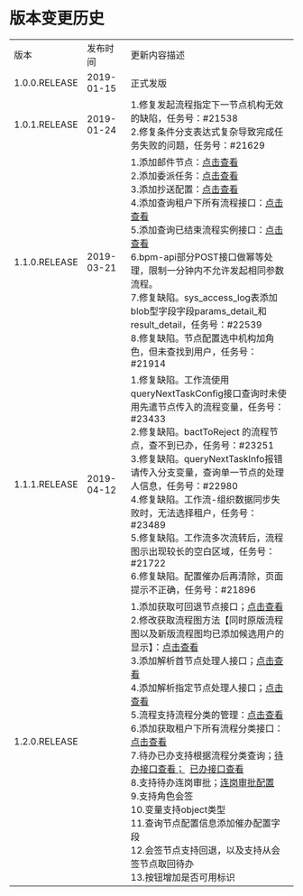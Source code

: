 # 版本变更历史

<table>
	<tr>
	      <td>版本</td>
	      <td>发布时间</td>
	      <td>更新内容描述</td>
	</tr>
	<tr>
	      <td>1.0.0.RELEASE</td>
	      <td>2019-01-15</td>
	      <td>正式发版</td>
	</tr>
	<tr>
	      <td>1.0.1.RELEASE</td>
	      <td>2019-01-24</td>
	      <td>
	         1.修复发起流程指定下一节点机构无效的缺陷，任务号：#21538<br />
	         2.修复条件分支表达式复杂导致完成任务失败的问题，任务号：#21629
	      </td>
	</tr>
	<tr>
		<td>1.1.0.RELEASE</td>
		<td>2019-03-21</td>
		<td>
			1.添加邮件节点：<a href="https://chamc-devplatform.gitbook.io/chamc-boot-starter-reference/chamc-boot-starter-bpm/1.1.0.release/gong-neng-xiang-shu/4.2information-disign-1.1.0.release#you-jian-jie-dian-pei-zhi">点击查看</a><br />
			2.添加委派任务：<a href="https://chamc-devplatform.gitbook.io/chamc-boot-starter-reference/chamc-boot-starter-bpm/1.1.0.release/gong-neng-xiang-shu/4.4information-handover-1.1.0.release">点击查看</a><br />
			3.添加抄送配置：<a href="https://chamc-devplatform.gitbook.io/chamc-boot-starter-reference/chamc-boot-starter-bpm/1.1.0.release/gong-neng-xiang-shu/4.2information-disign-1.1.0.release#chao-song-pei-zhi">点击查看</a><br />
			4.添加查询租户下所有流程接口：<a href="https://chamc-devplatform.gitbook.io/chamc-boot-starter-reference/chamc-boot-starter-bpm/1.1.0.release/6.interface-1.1.0.release#irepositoryservice">点击查看</a><br />
			5.添加查询已结束流程实例接口：<a href="https://chamc-devplatform.gitbook.io/chamc-boot-starter-reference/chamc-boot-starter-bpm/1.1.0.release/6.interface-1.1.0.release#iinstanceservice">点击查看</a><br />
			6.bpm-api部分POST接口做幂等处理，限制一分钟内不允许发起相同参数流程。<br />	
			7.修复缺陷。sys_access_log表添加blob型字段字段params_detail_和result_detail，任务号：#22539<br />	
			8.修复缺陷。节点配置选中机构加角色，但未查找到用户，任务号：#21914 <br />	
		</td>
	</tr>
	<tr>
		<td>1.1.1.RELEASE</td>
		<td>2019-04-12</td>
		<td>
			1.修复缺陷。工作流使用queryNextTaskConfig接口查询时未使用先遣节点传入的流程变量，任务号：#23433<br />
			2.修复缺陷。bactToReject 的流程节点，查不到已办，任务号：#23251<br />
			3.修复缺陷。queryNextTaskInfo报错请传入分支变量，查询单一节点的处理人信息，任务号：#22980<br />
			4.修复缺陷。工作流-组织数据同步失败时，无法选择租户，任务号：#23489<br />
			5.修复缺陷。工作流多次流转后，流程图示出现较长的空白区域，任务号：#21722<br />
			6.修复缺陷。配置催办后再清除，页面提示不正确，任务号：#21896<br />	
		</td>
	</tr>
	<tr>
		<td>1.2.0.RELEASE</td>
		<td></td>
		<td>
			1.添加获取可回退节点接口；<a href="https://chamc-devplatform.gitbook.io/chamc-boot-starter-reference/chamc-boot-starter-bpm/1.2.0.release/6.interface-1.2.0.release#6-cha-xun-ke-hui-tui-jie-dian">点击查看</a><br />
			2.修改获取流程图方法【同时原版流程图以及新版流程图均已添加候选用户的显示】：<a href="https://chamc-devplatform.gitbook.io/chamc-boot-starter-reference/chamc-boot-starter-bpm/1.2.0.release/gong-neng-xiang-shu/4.3information-diagram-1.2.0.release">点击查看</a> <br />
			3.添加解析首节点处理人接口；<a href="https://chamc-devplatform.gitbook.io/chamc-boot-starter-reference/chamc-boot-starter-bpm/1.2.0.release/6.interface-1.2.0.release#2-cha-xun-jie-dian-chu-li-ren">点击查看</a><br />
			4.添加解析指定节点处理人接口；<a href="https://chamc-devplatform.gitbook.io/chamc-boot-starter-reference/chamc-boot-starter-bpm/1.2.0.release/6.interface-1.2.0.release#2-cha-xun-jie-dian-chu-li-ren">点击查看</a><br />
			5.流程支持流程分类的管理：<a href="https://chamc-devplatform.gitbook.io/chamc-boot-starter-reference/chamc-boot-starter-bpm/1.2.0.release/gong-neng-xiang-shu/4.1information-platform-1.2.0.release#liu-cheng-fen-lei-guan-li">点击查看</a><br />
			6.添加获取租户下所有流程分类接口：<a href="https://chamc-devplatform.gitbook.io/chamc-boot-starter-reference/chamc-boot-starter-bpm/1.2.0.release/6.interface-1.2.0.release#irepositoryservice">点击查看</a> <br />
			7.待办已办支持根据流程分类查询；<a href="https://chamc-devplatform.gitbook.io/chamc-boot-starter-reference/chamc-boot-starter-bpm/1.2.0.release/6.interface-1.2.0.release#1-cha-xun-dai-ban">待办接口查看；</a>&nbsp;&nbsp;<a href="https://chamc-devplatform.gitbook.io/chamc-boot-starter-reference/chamc-boot-starter-bpm/1.2.0.release/6.interface-1.2.0.release#2-cha-xun-yi-ban">已办接口查看</a> <br />
            8.支持待办连岗审批；<a href="https://chamc-devplatform.gitbook.io/chamc-boot-starter-reference/chamc-boot-starter-bpm/1.2.0.release/gong-neng-xiang-shu/4.2information-disign-1.2.0.release#shi-fou-lian-gang-shen-pi">连岗审批配置</a><br />
			9.支持角色会签<br />
			10.变量支持object类型<br />
			11.查询节点配置信息添加催办配置字段<br />
			12.会签节点支持回退，以及支持从会签节点取回待办<br />
			13.按钮增加是否可用标识<br />
		</td>
	</tr>
</table>
